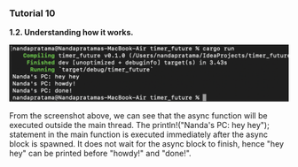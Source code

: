 ### Tutorial 10

**1.2. Understanding how it works.** 

![Screenshot2.png](screenshot/Screenshot2.png)

From the screenshot above, we can see that the async function
will be executed outside the main thread. The println!("Nanda's PC: hey hey"); statement in the main function is executed immediately after the async block is spawned. It does not wait for the async block to finish, hence "hey hey" can be printed before "howdy!" and "done!". 